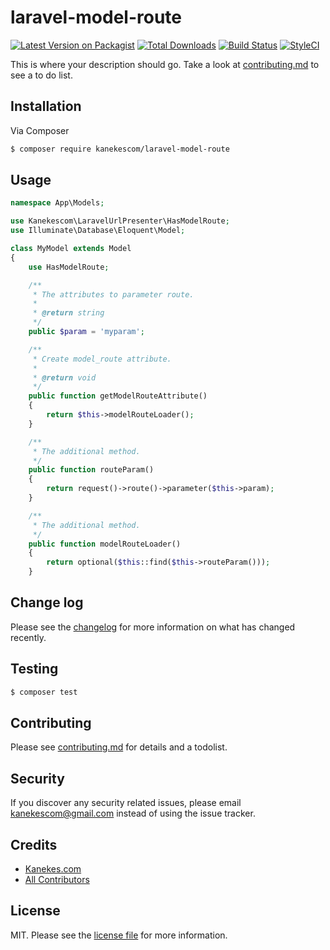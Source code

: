 # laravel-model-route

[![Latest Version on Packagist][ico-version]][link-packagist]
[![Total Downloads][ico-downloads]][link-downloads]
[![Build Status][ico-travis]][link-travis]
[![StyleCI][ico-styleci]][link-styleci]

This is where your description should go. Take a look at [contributing.md](contributing.md) to see a to do list.

## Installation

Via Composer

```bash
$ composer require kanekescom/laravel-model-route
```

## Usage

```php
namespace App\Models;

use Kanekescom\LaravelUrlPresenter\HasModelRoute;
use Illuminate\Database\Eloquent\Model;

class MyModel extends Model
{
    use HasModelRoute;

    /**
     * The attributes to parameter route.
     *
     * @return string
     */
    public $param = 'myparam';

    /**
     * Create model_route attribute.
     *
     * @return void
     */
    public function getModelRouteAttribute()
    {
        return $this->modelRouteLoader();
    }

    /**
     * The additional method.
     */
    public function routeParam()
    {
        return request()->route()->parameter($this->param);
    }

    /**
     * The additional method.
     */
    public function modelRouteLoader()
    {
        return optional($this::find($this->routeParam()));
    }
```

## Change log

Please see the [changelog](changelog.md) for more information on what has changed recently.

## Testing

```bash
$ composer test
```

## Contributing

Please see [contributing.md](contributing.md) for details and a todolist.

## Security

If you discover any security related issues, please email kanekescom@gmail.com instead of using the issue tracker.

## Credits

-   [Kanekes.com][link-author]
-   [All Contributors][link-contributors]

## License

MIT. Please see the [license file](LICENSE) for more information.

[ico-version]: https://img.shields.io/packagist/v/kanekescom/laravel-model-route.svg?style=flat-square
[ico-downloads]: https://img.shields.io/packagist/dt/kanekescom/laravel-model-route.svg?style=flat-square
[ico-travis]: https://img.shields.io/travis/kanekescom/laravel-model-route/master.svg?style=flat-square
[ico-styleci]: https://styleci.io/repos/12345678/shield
[link-packagist]: https://packagist.org/packages/kanekescom/laravel-model-route
[link-downloads]: https://packagist.org/packages/kanekescom/laravel-model-route
[link-travis]: https://travis-ci.org/kanekescom/laravel-model-route
[link-styleci]: https://styleci.io/repos/12345678
[link-author]: https://github.com/kanekescom
[link-contributors]: ../../contributors
